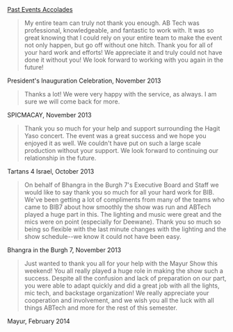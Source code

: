 <div class = "title-header">
  <a href="/events"> Past Events </a> 
  <a href="/accolades" class="current"> Accolades </a>
</div>

>My entire team can truly not thank you enough. AB Tech was professional,
knowledgeable,
and fantastic to work with. It was so great knowing that I could rely on your
entire
team to make the event not only happen, but go off without one hitch. Thank
you for all
of your hard work and efforts! We appreciate it and truly could not have done
it without you!
We look forward to working with you again in the future!  

President's Inauguration Celebration, November 2013  

>Thanks a lot! We were very happy with the service, as always.
I am sure we will come back for more.  

SPICMACAY, November 2013  

>Thank you so much for your help and support surrounding the Hagit Yaso
concert.
The event was a great success and we hope you enjoyed it as well.
We couldn't have put on such a large scale production without your support.
We look forward to continuing our relationship in the future.  

Tartans 4 Israel, October 2013  

>On behalf of Bhangra in the Burgh 7's Executive Board and Staff we would
like to say
thank you so much for all your hard work for BIB. We've been getting a lot
of compliments
from many of the teams who came to BIB7 about how smoothly the show was run
and ABTech
played a huge part in this. The lighting and music were great and the mics
were on point
(especially for Deewane). Thank you so much so being so flexible with the
last minute
changes with the lighting and the show schedule--we know it could not have
been easy.  

Bhangra in the Burgh 7, November 2013  

>Just wanted to thank you all for your help with the Mayur Show this weekend!
You all really played a huge role in making the show such a success.
Despite all the confusion and lack of preparation on our part, you were able
to adapt
quickly and did a great job with all the lights, mic tech, and backstage
organization!
We really appreciate your cooperation and involvement, and we wish you all the
luck
with all things ABTech and more for the rest of this semester.  

Mayur, February 2014